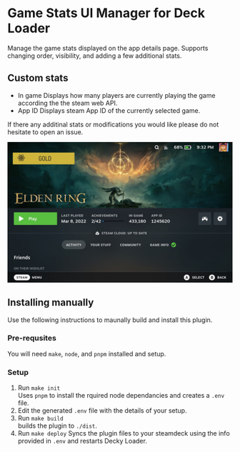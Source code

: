 # Game Stats UI Manager for Deck Loader

Manage the game stats displayed on the app details page. Supports changing order, visibility, and adding a few additional stats.

## Custom stats
* In game
  Displays how many players are currently playing the game according the the steam web API.
* App ID
  Displays steam App ID of the currently selected game.

If there any additinal stats or modifications you would like please do not hesitate to open an issue.

![Screenshot showing the new game stats section](/screenshot.jpg?raw=true)

## Installing manually

Use the following instructions to maunally build and install this plugin.

### Pre-requsites

You will need `make`, `node`, and `pnpm` installed and setup.

### Setup

1. Run `make init`  
   Uses `pnpm` to install the rquired node dependancies and creates a `.env` file.
3. Edit the generated `.env` file with the details of your setup.
4. Run `make build`  
   builds the plugin to `./dist`.
5. Run `make deploy`
   Syncs the plugin files to your steamdeck using the info provided in `.env` and restarts Decky Loader.
